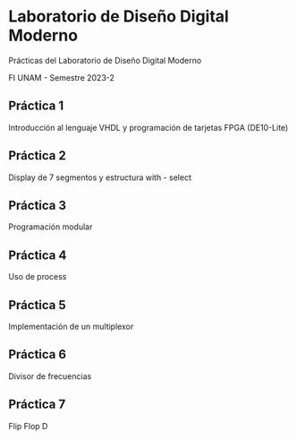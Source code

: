 # Laboratorio de Diseño Digital Moderno 

Prácticas del Laboratorio de Diseño Digital Moderno

FI UNAM - Semestre 2023-2

## Práctica 1

Introducción al lenguaje VHDL y programación de tarjetas FPGA (DE10-Lite)

## Práctica 2

Display de 7 segmentos y estructura with - select

## Práctica 3

Programación modular

## Práctica 4

Uso de process

## Práctica 5

Implementación de un multiplexor

## Práctica 6

Divisor de frecuencias

## Práctica 7

Flip Flop D
